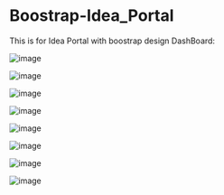 # Boostrap-Idea_Portal
This is for Idea Portal with boostrap design
DashBoard:

![image](https://user-images.githubusercontent.com/113426534/195985750-d9fc9f17-1359-4f16-91b2-2986b70ad2a0.png)


![image](https://user-images.githubusercontent.com/113426534/195985757-893b7f55-6fa8-43ab-aa77-5185a32698e2.png)

![image](https://user-images.githubusercontent.com/113426534/195985772-6f4ec6cf-4755-497e-9ad9-95f77ec2097c.png)

![image](https://user-images.githubusercontent.com/113426534/195985775-e1e7f963-2836-43d9-afc8-66fac7a51b0b.png)

![image](https://user-images.githubusercontent.com/113426534/195985780-929b428c-c3ca-4231-9e84-feeb5e50923c.png)

![image](https://user-images.githubusercontent.com/113426534/195985788-394509c0-09ff-42eb-94bd-61ce306cb2a0.png)

![image](https://user-images.githubusercontent.com/113426534/195985796-895799dd-2ed6-4c93-8b71-cc3c3fe4d4d7.png)

![image](https://user-images.githubusercontent.com/113426534/195985801-4693b399-2d0c-4f0c-bcc0-458657eb0f2b.png)
